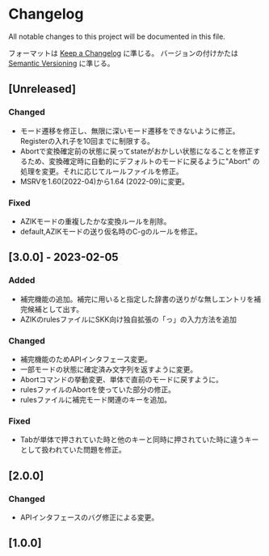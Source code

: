 # Changelog

All notable changes to this project will be documented in this file.

フォーマットは [Keep a Changelog](https://keepachangelog.com/ja/1.1.0/) に準じる。
バージョンの付けかたは [Semantic Versioning](https://semver.org/spec/v2.0.0.html) に準じる。

## [Unreleased]

### Changed

- モード遷移を修正し、無限に深いモード遷移をできないように修正。Registerの入れ子を10回までに制限する。
- Abortで変換確定前の状態に戻ってstateがおかしい状態になることを修正するため、変換確定時に自動的にデフォルトのモードに戻るように"Abort"
  の処理を変更。それに応じてルールファイルを修正。
- MSRVを1.60(2022-04)から1.64 (2022-09)に変更。

### Fixed

- AZIKモードの重複したかな変換ルールを削除。
- default,AZIKモードの送り仮名時のC-gのルールを修正。

## [3.0.0] - 2023-02-05

### Added

- 補完機能の追加。補完に用いると指定した辞書の送りがな無しエントリを補完候補として出す。
- AZIKのrulesファイルにSKK向け独自拡張の「っ」の入力方法を追加

### Changed

- 補完機能のためAPIインタフェース変更。
- 一部モードの状態に確定済み文字列を返すように変更。
- Abortコマンドの挙動変更、単体で直前のモードに戻すように。
- rulesファイルのAbortを使っていた部分の修正。
- rulesファイルに補完モード関連のキーを追加。

### Fixed

- Tabが単体で押されていた時と他のキーと同時に押されていた時に違うキーとして扱われていた問題を修正。

## [2.0.0]

### Changed

- APIインタフェースのバグ修正による変更。

## [1.0.0]

